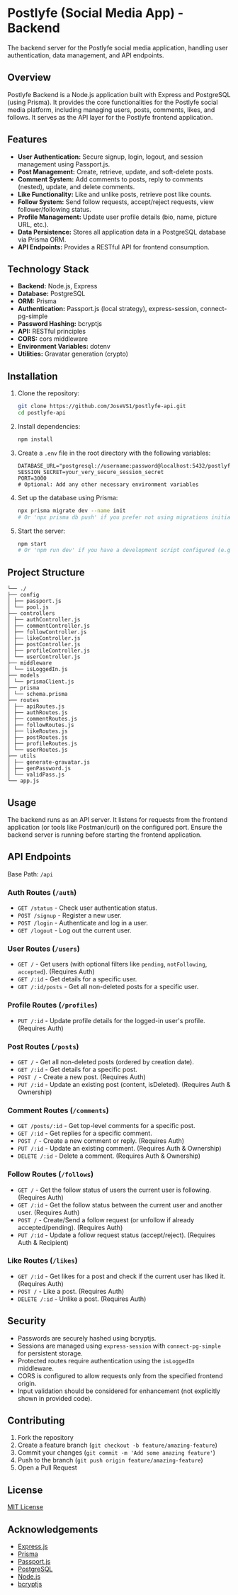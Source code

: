 # Postlyfe (Social Media App) - Backend

The backend server for the Postlyfe social media application, handling user authentication, data management, and API endpoints.

## Overview

Postlyfe Backend is a Node.js application built with Express and PostgreSQL (using Prisma). It provides the core functionalities for the Postlyfe social media platform, including managing users, posts, comments, likes, and follows. It serves as the API layer for the Postlyfe frontend application.

## Features

-   **User Authentication:** Secure signup, login, logout, and session management using Passport.js.
-   **Post Management:** Create, retrieve, update, and soft-delete posts.
-   **Comment System:** Add comments to posts, reply to comments (nested), update, and delete comments.
-   **Like Functionality:** Like and unlike posts, retrieve post like counts.
-   **Follow System:** Send follow requests, accept/reject requests, view follower/following status.
-   **Profile Management:** Update user profile details (bio, name, picture URL, etc.).
-   **Data Persistence:** Stores all application data in a PostgreSQL database via Prisma ORM.
-   **API Endpoints:** Provides a RESTful API for frontend consumption.

## Technology Stack

-   **Backend:** Node.js, Express
-   **Database:** PostgreSQL
-   **ORM:** Prisma
-   **Authentication:** Passport.js (local strategy), express-session, connect-pg-simple
-   **Password Hashing:** bcryptjs
-   **API:** RESTful principles
-   **CORS:** cors middleware
-   **Environment Variables:** dotenv
-   **Utilities:** Gravatar generation (crypto)

## Installation

1.  Clone the repository:

    ```bash
    git clone https://github.com/JoseVS1/postlyfe-api.git
    cd postlyfe-api
    ```

2.  Install dependencies:

    ```bash
    npm install
    ```

3.  Create a `.env` file in the root directory with the following variables:

    ```env
    DATABASE_URL="postgresql://username:password@localhost:5432/postlyfe_db"
    SESSION_SECRET=your_very_secure_session_secret
    PORT=3000
    # Optional: Add any other necessary environment variables
    ```

4.  Set up the database using Prisma:

    ```bash
    npx prisma migrate dev --name init
    # Or 'npx prisma db push' if you prefer not using migrations initially
    ```

5.  Start the server:

    ```bash
    npm start
    # Or 'npm run dev' if you have a development script configured (e.g., with nodemon)
    ```

## Project Structure

```
└── ./
├── config
│ ├── passport.js
│ └── pool.js
├── controllers
│ ├── authController.js
│ ├── commentController.js
│ ├── followController.js
│ ├── likeController.js
│ ├── postController.js
│ ├── profileController.js
│ └── userController.js
├── middleware
│ └── isLoggedIn.js
├── models
│ └── prismaClient.js
├── prisma
│ └── schema.prisma
├── routes
│ ├── apiRoutes.js
│ ├── authRoutes.js
│ ├── commentRoutes.js
│ ├── followRoutes.js
│ ├── likeRoutes.js
│ ├── postRoutes.js
│ ├── profileRoutes.js
│ └── userRoutes.js
├── utils
│ ├── generate-gravatar.js
│ ├── genPassword.js
│ └── validPass.js
└── app.js
```

## Usage

The backend runs as an API server. It listens for requests from the frontend application (or tools like Postman/curl) on the configured port. Ensure the backend server is running before starting the frontend application.

## API Endpoints

Base Path: `/api`

### Auth Routes (`/auth`)

-   `GET /status` - Check user authentication status.
-   `POST /signup` - Register a new user.
-   `POST /login` - Authenticate and log in a user.
-   `GET /logout` - Log out the current user.

### User Routes (`/users`)

-   `GET /` - Get users (with optional filters like `pending`, `notFollowing`, `accepted`). (Requires Auth)
-   `GET /:id` - Get details for a specific user.
-   `GET /:id/posts` - Get all non-deleted posts for a specific user.

### Profile Routes (`/profiles`)

-   `PUT /:id` - Update profile details for the logged-in user's profile. (Requires Auth)

### Post Routes (`/posts`)

-   `GET /` - Get all non-deleted posts (ordered by creation date).
-   `GET /:id` - Get details for a specific post.
-   `POST /` - Create a new post. (Requires Auth)
-   `PUT /:id` - Update an existing post (content, isDeleted). (Requires Auth & Ownership)

### Comment Routes (`/comments`)

-   `GET /posts/:id` - Get top-level comments for a specific post.
-   `GET /:id` - Get replies for a specific comment.
-   `POST /` - Create a new comment or reply. (Requires Auth)
-   `PUT /:id` - Update an existing comment. (Requires Auth & Ownership)
-   `DELETE /:id` - Delete a comment. (Requires Auth & Ownership)

### Follow Routes (`/follows`)

-   `GET /` - Get the follow status of users the current user is following. (Requires Auth)
-   `GET /:id` - Get the follow status between the current user and another user. (Requires Auth)
-   `POST /` - Create/Send a follow request (or unfollow if already accepted/pending). (Requires Auth)
-   `PUT /:id` - Update a follow request status (accept/reject). (Requires Auth & Recipient)

### Like Routes (`/likes`)

-   `GET /:id` - Get likes for a post and check if the current user has liked it. (Requires Auth)
-   `POST /` - Like a post. (Requires Auth)
-   `DELETE /:id` - Unlike a post. (Requires Auth)

## Security

-   Passwords are securely hashed using bcryptjs.
-   Sessions are managed using `express-session` with `connect-pg-simple` for persistent storage.
-   Protected routes require authentication using the `isLoggedIn` middleware.
-   CORS is configured to allow requests only from the specified frontend origin.
-   Input validation should be considered for enhancement (not explicitly shown in provided code).

## Contributing

1.  Fork the repository
2.  Create a feature branch (`git checkout -b feature/amazing-feature`)
3.  Commit your changes (`git commit -m 'Add some amazing feature'`)
4.  Push to the branch (`git push origin feature/amazing-feature`)
5.  Open a Pull Request

## License

[MIT License](LICENSE)

## Acknowledgements

-   [Express.js](https://expressjs.com/)
-   [Prisma](https://www.prisma.io/)
-   [Passport.js](http://www.passportjs.org/)
-   [PostgreSQL](https://www.postgresql.org/)
-   [Node.js](https://nodejs.org/)
-   [bcryptjs](https://github.com/dcodeIO/bcrypt.js)
